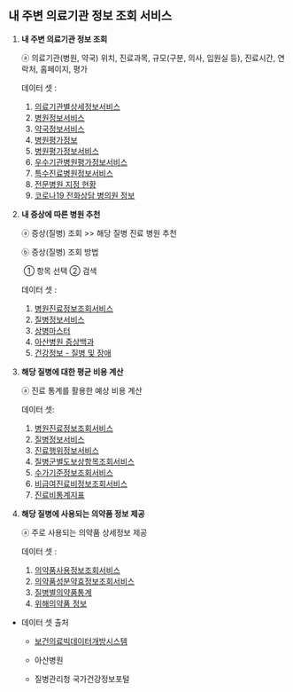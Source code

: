 ## 내 주변 의료기관 정보 조회 서비스

1. **내 주변 의료기관 정보 조회**

   ⓐ 의료기관(병원, 약국) 위치, 진료과목, 규모(구분, 의사, 입원실 등), 진료시간, 연락처, 홈페이지, 평가

   데이터 셋 :

   1. [의료기관별상세정보서비스](https://opendata.hira.or.kr/op/opc/selectOpenData.do?sno=12101&publDataTpCd=003&searchCnd=&searchWrd=&pageIndex=1)
   2. [병원정보서비스](https://opendata.hira.or.kr/op/opc/selectOpenData.do?sno=11999&publDataTpCd=003&searchCnd=&searchWrd=&pageIndex=1)
   3. [약국정보서비스](https://opendata.hira.or.kr/op/opc/selectOpenData.do?sno=12100&publDataTpCd=003&searchCnd=&searchWrd=&pageIndex=1)
   4. [병원평가정보](https://opendata.hira.or.kr/op/opc/selectOpenData.do?sno=11935&publDataTpCd=008&searchCnd=&searchWrd=&pageIndex=1)
   5. [병원평가정보서비스](https://opendata.hira.or.kr/op/opc/selectOpenData.do?sno=12409&publDataTpCd=008&searchCnd=&searchWrd=&pageIndex=1)
   6. [우수기관병원평가정보서비스](https://opendata.hira.or.kr/op/opc/selectOpenData.do?sno=12410&publDataTpCd=008&searchCnd=&searchWrd=&pageIndex=1)
   7. [특수진료병원정보서비스](https://opendata.hira.or.kr/op/opc/selectOpenData.do?sno=12102&publDataTpCd=003&searchCnd=&searchWrd=&pageIndex=1)
   8. [전문병원 지정 현황](https://opendata.hira.or.kr/op/opc/selectOpenData.do?sno=11926&publDataTpCd=003&searchCnd=&searchWrd=%EC%A7%84%EB%A3%8C%EA%B3%BC%EB%AA%A9&pageIndex=1)
   9. [코로나19 전화상담 병의원 정보](https://opendata.hira.or.kr/op/opc/selectOpenData.do?sno=12502&publDataTpCd=003&searchCnd=&searchWrd=&pageIndex=1)

   

2. **내 증상에 따른 병원 추천**

   ⓐ 증상(질병) 조회 >> 해당 질병 진료 병원 추천

   ⓑ 증상(질병) 조회 방법

   ​	① 항목 선택	② 검색

   데이터 셋 :

   1. [병원진료정보조회서비스](https://opendata.hira.or.kr/op/opc/selectOpenData.do?sno=11987&publDataTpCd=&searchCnd=&searchWrd=%EC%A7%88%EB%B3%91&pageIndex=1)
   2. [질병정보서비스](https://opendata.hira.or.kr/op/opc/selectOpenData.do?sno=11988&publDataTpCd=&searchCnd=&searchWrd=%EC%A7%88%EB%B3%91&pageIndex=1)
   3. [상병마스터](https://opendata.hira.or.kr/op/opc/selectOpenData.do?sno=11984&publDataTpCd=&searchCnd=&searchWrd=%EC%A7%88%EB%B3%91&pageIndex=1)
   4. [아산병원 증상백과](https://www.amc.seoul.kr/asan/healthinfo/symptom/symptomSubmain.do)
   5. [건강정보 - 질병 및 장애](https://health.kdca.go.kr/healthinfo/biz/health/gnrlzHealthInfo/gnrlzHealthInfo/gnrlzHealthInfoMain.do)

   

3. **해당 질병에 대한 평균 비용 계산**

   ⓐ 진료 통계를 활용한 예상 비용 계산

   데이터 셋:

   1. [병원진료정보조회서비스](https://opendata.hira.or.kr/op/opc/selectOpenData.do?sno=11987&publDataTpCd=005&searchCnd=&searchWrd=&pageIndex=2)
   2. [질병정보서비스](https://opendata.hira.or.kr/op/opc/selectOpenData.do?sno=11988&publDataTpCd=005&searchCnd=&searchWrd=&pageIndex=2)
   3. [진료행위정보서비스](https://opendata.hira.or.kr/op/opc/selectOpenData.do?sno=11989&publDataTpCd=005&searchCnd=&searchWrd=&pageIndex=2)
   4. [질병군별도보상항목조회서비스](https://opendata.hira.or.kr/op/opc/selectOpenData.do?sno=11996&publDataTpCd=005&searchCnd=&searchWrd=&pageIndex=1)
   5. [수가기준정보조회서비스](https://opendata.hira.or.kr/op/opc/selectOpenData.do?sno=11990&publDataTpCd=005&searchCnd=&searchWrd=&pageIndex=1)
   6. [비급여진료비정보조회서비스](https://opendata.hira.or.kr/op/opc/selectOpenData.do?sno=11997&publDataTpCd=005&searchCnd=&searchWrd=&pageIndex=1)
   7. [진료비통계지표](https://opendata.hira.or.kr/op/opc/selectStcPblcList.do?odPblcTpCd=001)

   

4. **해당 질병에 사용되는 의약품 정보 제공**

   ⓐ 주로 사용되는 의약품 상세정보 제공

   데이터 셋 :

   1. [의약품사용정보조회서비스](https://opendata.hira.or.kr/op/opc/selectOpenData.do?sno=12001&publDataTpCd=001&searchCnd=&searchWrd=&pageIndex=1)
   2. [의약품성분약효정보조회서비스](https://opendata.hira.or.kr/op/opc/selectOpenData.do?sno=12000&publDataTpCd=001&searchCnd=&searchWrd=&pageIndex=1)
   3. [질병별의약품통계](https://opendata.hira.or.kr/op/opc/selectOpenData.do?sno=11957&publDataTpCd=001&searchCnd=&searchWrd=&pageIndex=2)
   4. [위해의약품 정보](https://opendata.hira.or.kr/op/opc/selectOpenData.do?sno=11980&publDataTpCd=001&searchCnd=&searchWrd=&pageIndex=1)



- 데이터 셋 출처

  - [보건의료빅데이터개방시스템](https://opendata.hira.or.kr/home.do)

  - 아산병원
  - 질병관리청 국가건강정보포털

